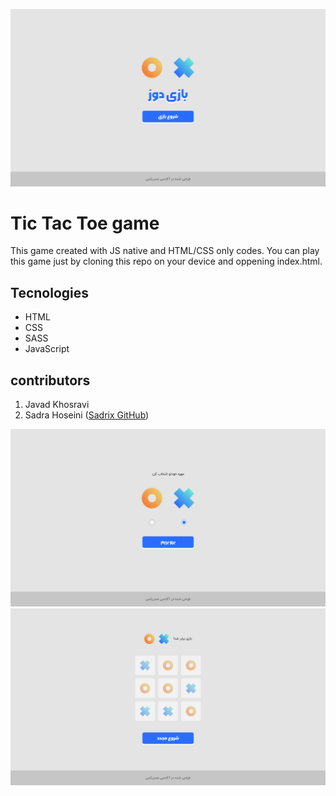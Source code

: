 ![tic tac toe game](/assets/img-1.png)
# Tic Tac Toe game
This game created with JS native and HTML/CSS only codes.
You can play this game just by cloning this repo on your device and oppening index.html.

## Tecnologies
* HTML
* CSS
* SASS
* JavaScript

## contributors
1. Javad Khosravi
2. Sadra Hoseini ([Sadrix GitHub](https://github.com/sadrix))

![tic tac toe game](/assets/img-2.png)
![tic tac toe game](/assets/img-4.png)
